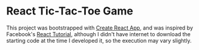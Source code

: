 # React Tic-Tac-Toe Game

This project was bootstrapped with [Create React App](https://github.com/facebookincubator/create-react-app), and was inspired by Facebook's [React Tutorial](https://facebook.github.io/react/tutorial/tutorial.html), although I didn't have internet to download the starting code at the time I developed it, so the execution may vary slightly.
